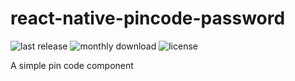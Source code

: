 # react-native-pincode-password

![last release](https://badgen.net/npm/v/react-native-pincode-password) ![monthly download](https://badgen.net/badge/icon/typescript?icon=typescript&label)  ![license](https://badgen.net/github/license/Wellbrito29/react-native-pincode-password)

A simple pin code component
